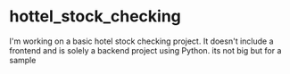 # hottel_stock_checking
I'm working on a basic hotel stock checking project. It doesn't include a frontend and is solely a backend project using Python. its not big but for a sample
